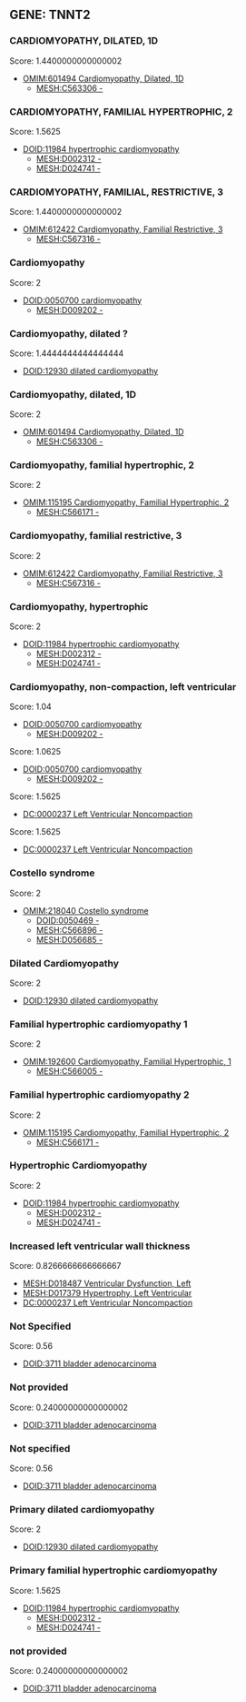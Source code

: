 
## GENE: TNNT2

### CARDIOMYOPATHY, DILATED, 1D

Score: 1.4400000000000002

 * [OMIM:601494 Cardiomyopathy, Dilated, 1D](http://beta.monarchinitiative.org/disease/OMIM:601494)
    * [MESH:C563306 -](http://beta.monarchinitiative.org/disease/MESH:C563306)

### CARDIOMYOPATHY, FAMILIAL HYPERTROPHIC, 2

Score: 1.5625

 * [DOID:11984 hypertrophic cardiomyopathy](http://beta.monarchinitiative.org/disease/DOID:11984)
    * [MESH:D002312 -](http://beta.monarchinitiative.org/disease/MESH:D002312)
    * [MESH:D024741 -](http://beta.monarchinitiative.org/disease/MESH:D024741)

### CARDIOMYOPATHY, FAMILIAL, RESTRICTIVE, 3

Score: 1.4400000000000002

 * [OMIM:612422 Cardiomyopathy, Familial Restrictive, 3](http://beta.monarchinitiative.org/disease/OMIM:612422)
    * [MESH:C567316 -](http://beta.monarchinitiative.org/disease/MESH:C567316)

### Cardiomyopathy

Score: 2

 * [DOID:0050700 cardiomyopathy](http://beta.monarchinitiative.org/disease/DOID:0050700)
    * [MESH:D009202 -](http://beta.monarchinitiative.org/disease/MESH:D009202)

### Cardiomyopathy, dilated ?

Score: 1.4444444444444444

 * [DOID:12930 dilated cardiomyopathy](http://beta.monarchinitiative.org/disease/DOID:12930)

### Cardiomyopathy, dilated, 1D

Score: 2

 * [OMIM:601494 Cardiomyopathy, Dilated, 1D](http://beta.monarchinitiative.org/disease/OMIM:601494)
    * [MESH:C563306 -](http://beta.monarchinitiative.org/disease/MESH:C563306)

### Cardiomyopathy, familial hypertrophic, 2

Score: 2

 * [OMIM:115195 Cardiomyopathy, Familial Hypertrophic, 2](http://beta.monarchinitiative.org/disease/OMIM:115195)
    * [MESH:C566171 -](http://beta.monarchinitiative.org/disease/MESH:C566171)

### Cardiomyopathy, familial restrictive, 3

Score: 2

 * [OMIM:612422 Cardiomyopathy, Familial Restrictive, 3](http://beta.monarchinitiative.org/disease/OMIM:612422)
    * [MESH:C567316 -](http://beta.monarchinitiative.org/disease/MESH:C567316)

### Cardiomyopathy, hypertrophic

Score: 2

 * [DOID:11984 hypertrophic cardiomyopathy](http://beta.monarchinitiative.org/disease/DOID:11984)
    * [MESH:D002312 -](http://beta.monarchinitiative.org/disease/MESH:D002312)
    * [MESH:D024741 -](http://beta.monarchinitiative.org/disease/MESH:D024741)

### Cardiomyopathy, non-compaction, left ventricular

Score: 1.04

 * [DOID:0050700 cardiomyopathy](http://beta.monarchinitiative.org/disease/DOID:0050700)
    * [MESH:D009202 -](http://beta.monarchinitiative.org/disease/MESH:D009202)

Score: 1.0625

 * [DOID:0050700 cardiomyopathy](http://beta.monarchinitiative.org/disease/DOID:0050700)
    * [MESH:D009202 -](http://beta.monarchinitiative.org/disease/MESH:D009202)

Score: 1.5625

 * [DC:0000237 Left Ventricular Noncompaction](http://beta.monarchinitiative.org/disease/DC:0000237)

Score: 1.5625

 * [DC:0000237 Left Ventricular Noncompaction](http://beta.monarchinitiative.org/disease/DC:0000237)

### Costello syndrome

Score: 2

 * [OMIM:218040 Costello syndrome](http://beta.monarchinitiative.org/disease/OMIM:218040)
    * [DOID:0050469 -](http://beta.monarchinitiative.org/disease/DOID:0050469)
    * [MESH:C566896 -](http://beta.monarchinitiative.org/disease/MESH:C566896)
    * [MESH:D056685 -](http://beta.monarchinitiative.org/disease/MESH:D056685)

### Dilated Cardiomyopathy

Score: 2

 * [DOID:12930 dilated cardiomyopathy](http://beta.monarchinitiative.org/disease/DOID:12930)

### Familial hypertrophic cardiomyopathy 1

Score: 2

 * [OMIM:192600 Cardiomyopathy, Familial Hypertrophic, 1](http://beta.monarchinitiative.org/disease/OMIM:192600)
    * [MESH:C566005 -](http://beta.monarchinitiative.org/disease/MESH:C566005)

### Familial hypertrophic cardiomyopathy 2

Score: 2

 * [OMIM:115195 Cardiomyopathy, Familial Hypertrophic, 2](http://beta.monarchinitiative.org/disease/OMIM:115195)
    * [MESH:C566171 -](http://beta.monarchinitiative.org/disease/MESH:C566171)

### Hypertrophic Cardiomyopathy

Score: 2

 * [DOID:11984 hypertrophic cardiomyopathy](http://beta.monarchinitiative.org/disease/DOID:11984)
    * [MESH:D002312 -](http://beta.monarchinitiative.org/disease/MESH:D002312)
    * [MESH:D024741 -](http://beta.monarchinitiative.org/disease/MESH:D024741)

### Increased left ventricular wall thickness

Score: 0.8266666666666667

 * [MESH:D018487 Ventricular Dysfunction, Left](http://beta.monarchinitiative.org/disease/MESH:D018487)
 * [MESH:D017379 Hypertrophy, Left Ventricular](http://beta.monarchinitiative.org/disease/MESH:D017379)
 * [DC:0000237 Left Ventricular Noncompaction](http://beta.monarchinitiative.org/disease/DC:0000237)

### Not Specified

Score: 0.56

 * [DOID:3711 bladder adenocarcinoma](http://beta.monarchinitiative.org/disease/DOID:3711)

### Not provided

Score: 0.24000000000000002

 * [DOID:3711 bladder adenocarcinoma](http://beta.monarchinitiative.org/disease/DOID:3711)

### Not specified

Score: 0.56

 * [DOID:3711 bladder adenocarcinoma](http://beta.monarchinitiative.org/disease/DOID:3711)

### Primary dilated cardiomyopathy

Score: 2

 * [DOID:12930 dilated cardiomyopathy](http://beta.monarchinitiative.org/disease/DOID:12930)

### Primary familial hypertrophic cardiomyopathy

Score: 1.5625

 * [DOID:11984 hypertrophic cardiomyopathy](http://beta.monarchinitiative.org/disease/DOID:11984)
    * [MESH:D002312 -](http://beta.monarchinitiative.org/disease/MESH:D002312)
    * [MESH:D024741 -](http://beta.monarchinitiative.org/disease/MESH:D024741)

### not provided

Score: 0.24000000000000002

 * [DOID:3711 bladder adenocarcinoma](http://beta.monarchinitiative.org/disease/DOID:3711)

